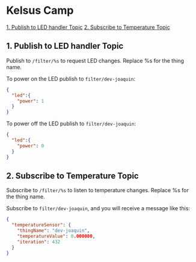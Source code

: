 # Kelsus Camp

[1. Publish to LED handler Topic](#1-publish-to-led-handler-topic)
[2. Subscribe to Temperature Topic](#2-subscribe-to-temperature-topic)

## 1. Publish to LED handler Topic
Publish to `/filter/%s` to request LED changes. Replace %s for the thing name. 

To power on the LED publish to `filter/dev-joaquin`:
```json
{
  "led":{
    "power": 1
  }
}
```


To power off the LED publish to `filter/dev-joaquin`:
```json
{
  "led":{
    "power": 0
  }
}
```


## 2. Subscribe to Temperature Topic

Subscribe to `/filter/%s` to listen to temperature changes. Replace %s for the thing name. 

Subscribe to `filter/dev-joaquin`, and you will receive a message like this:
```json
{
  "temperatureSensor": {
    "thingName": "dev-joaquin",
    "temperatureValue": 0.000000,
    "iteration": 432
  }
}
```